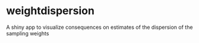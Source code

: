 # weightdispersion
A shiny app to visualize consequences on estimates of the dispersion of the sampling weights
